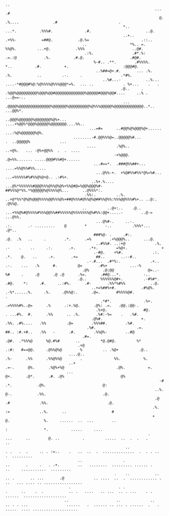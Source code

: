 
<!-- - Hi there 👋 -->
<!--
**nileraids/nileraids** is a ✨ _special_ ✨ repository because its `README.md` (this file) appears on your GitHub profile.

Here are some ideas to get you started:

- 🔭 I’m currently working on ...
- 🌱 I’m currently learning ...
- 👯 I’m looking to collaborate on ...
- 🤔 I’m looking for help with ...
- 💬 Ask me about ...
- 📫 How to reach me: ...
- 😄 Pronouns: ...
- ⚡ Fun fact: ...
-->



                                                                                                                                                                                   
                                                                                                                                                                                   
                                                                                                                                                                                   
                                                                                                                                                                                   
                                                                                        ..                                                                                         
                                                                      ...               .#                                                                                         
                                                                        @.              .%....               .#                           .                                        
                                                        *..              ...*.          .%%%#.              .#.                        ..@.                                        
                                                        ..+..            .+%%-           =##@.           .@.%=                       .::..                                         
                                      ..                   *%.. =.        %%@%.         ...+@.           .%%%                     ..@#.                                            
                                       .:%.                 .#*.%:        .=.:@            .%.          .#.@.                    .#@#.                                             
                                           %-#.. .**.        .#%%%%.          *..          .#.          +.                        :@@@#@.                                          
                                            ..%##=@+.#.       ... .%.         .%.           ..         .-.     .                 .*#%.                                             
                                               ..%#...-           ..%...  ....-*#@@@#%@:%@%%%%@%%%@@@*=%.  ... ..             . %+...    .   .                                     
                                                       .@..     . .%@@%@@@@@@@@@%@@@%@@#@@@@@@@@@@@@@%@@@@@#@@@%@@#....     ..% .   ...@==-..                                      
                                                        ... .@@@@%@@@@@@@@@@@@@@%@@@@@@%@@@@@@@@@%@%%%@@@@@%@@@@@@@@@@@@@..*..     ...@@%*.                                        
                                                       ..@@@%@@@@@@%@@@@@@@%@%+...                ....+%@@%*@@@%@@@@@%@@@@@@@....%%..                                              
                                         ...=#=      ..#@@%@%@@@%@+......                                      ...:%@%@@@@@@%@%.                                                   
                                  ........-#.@@%%%@=..@@@@@%#...                                                    .  ..@@@@@%             ...                                    
                                        ....         .%@%..                                                               ..+@%.   ... -@%+@@%%  .  .  ....                        
                                                    -+%@@@.                                                               .@=%%....... .....@@@#%%#@+......                        
                                           ...#==*.  .###@%%##+...                                                ....=%%@%%#%%.....                                               
                                            ...@%%-+.  +%@#%%#%%*@%=%#...                                  ...=%%%%%#%#%%@%@+@.. .:#%+.                                            
                                          ..%+.%....   ...@%*%%%%%%#@@@%%%@%%@%@%+%%@#@=%@@%@@@%#-##%%%@*%%.*%@@@@@%@%%%%@%...      ..@%%%*:.                                      
                                       .%%:.         ..%.   ..+@*%%*@%@%@@@%%%%@@%%%@%+##@%%%#@%%@%@##%%@%%:%%%@@%%%#%+.. ..@:.      .@%%@.                                        
                                      ..         ..@+:..    .@.. ...+%%@%#@%%%%#%%%@@%%##%%%%%@%%%%%%%@%#%%:@@+.....-        ..@-=     ...@%%.                                     
                                            ...@%#-.     ..-.            .:.       .- .........    @        *        -..         .%%%*...    .@*..                                 
                                           ###%@- .     .#:.                      .@.  .%   ..     .        .*.      .=%        .+%@@@%..      ...@.                               
                                            ..#%%#. ..:+@             .%.        .-    .    ..     .:.       .+.      .*+.        =%@+.               +                            
                                           .-#@.    +%#.             .:.        .*.    @.   ..     .+.       .+=        ##..       ..--#..                                         
                                        .-.#...  .#*%:.             .+..       .-.    ...   .%      #.         @=       .#%+          ...-%                                        
                                      .@%      .@:@@               @=..-       %#     .     .@      .@ .@      .%=.      .##@...*.          -..                                    
                                    .@..      %%%%%%@#+.         .-#%#*.     .#@.    *:     .#.     ..:#%.      .#-       .%%*%#%%           ..@.                                  
                                          ..+=%##%+#.           .#%@%.     .-%*......%.     .%.     .@%%@:.      .@=.       #%%%%@#.              .                                
                                              .*#*.              .%+.     .=%%%%#%..@=      .%      .:+.%@.      .@%: .=.   .@@.:@@-.                                              
                                            .%+@.                #@.      . ...#%.  #.      .%%      .. .%.       .%#:-%=    .   .%#.                                              
                                          .@%#.                 +.           .%%. .#%....   .%%         .@=        .%%%##.        .%#.                                             
                                        .%#.                  .=.            ##.. :#.+#..   .%%   -      .#.        .%%@%-        ..#@                                             
                                      .#=.                                 .@#.  .*%%%@      %@.#%#       ..         *@.@#@.         %*                                            
                                    .+@                                   .:#:   #==@@.     .@%%@%@        %         .. .%@+         .@..                                          
                                ....@..                                   .%-      .%%      .%%@%%@        .              %%.          %.                                          
                                ..+                                      .=-.      @%.      .%@%+%@                       .@%.          =.                                         
                               ...                                       @+.      .@*.      .#. .@%                         @%                                                     
                                                                        -#        .*.           .@%.                         @:                                                    
                                                                      ..%.        @-.           .%%.                         .@.                                                   
                                                                      .@         .#             .%%.                          .@.                                                  
                                                                     .%.         :=             ..%.      ..                    #                                                  
                                                                     +           @.               %.     ......  ..  ...        ..                                                 
                                                                                 :                *.          .....     ....                                                       
                                                                   .           ...      ..        @. ..          .         .....  ..  .  .   .               ..                    
                                                         ..                   . .   .  .     .. . :=..    .   ..  ..  .  ..............  .  . . ..         .  .........            
                                    ..                  .                    ..       .     .   . .+.        ..   ........  ......... ...... .    ..     ...........  .........    
                                                    .    ..           ..  .. .       .. ...       .@             .. ....  ..  .  ............ .  ..   ... .... .. .................
                                .                     . .                   .      ..    .  .           .. .   ....   .. ...  .. . ...    . .           ......  ...................
                              ..                     ..             ..     .. . . ...                 ......   .  ...... .. ... . ......  .   .    .....  .... ....................

